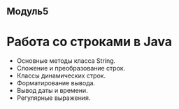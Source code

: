 ## Модуль5 
# Работа со строками в Java
- Основные методы класса String.
- Сложение и преобразование строк.
- Классы динамических строк.
- Форматирование вывода.
- Вывод даты и времени.
- Регулярные выражения.